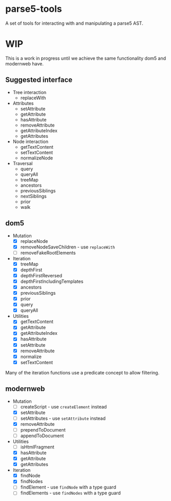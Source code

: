# parse5-tools

A set of tools for interacting with and manipulating a parse5 AST.

# WIP

This is a work in progress until we achieve the same functionality dom5 and modernweb have.

## Suggested interface

* Tree interaction
  * replaceWith
* Attributes
  * setAttribute
  * getAttribute
  * hasAttribute
  * removeAttribute
  * getAttributeIndex
  * getAttributes
* Node interaction
  * getTextContent
  * setTextContent
  * normalizeNode
* Traversal
  * query
  * queryAll
  * treeMap
  * ancestors
  * previousSiblings
  * nextSiblings
  * prior
  * walk

## dom5

* Mutation
  * [x] replaceNode
  * [x] removeNodeSaveChildren - use `replaceWith`
  * [ ] removeFakeRootElements
* Iteration
  * [x] treeMap
  * [x] depthFirst
  * [x] depthFirstReversed
  * [x] depthFirstIncludingTemplates
  * [x] ancestors
  * [x] previousSiblings
  * [x] prior
  * [x] query
  * [x] queryAll
* Utilities
  * [x] getTextContent
  * [x] getAttribute
  * [x] getAttributeIndex
  * [x] hasAttribute
  * [x] setAttribute
  * [x] removeAttribute
  * [x] normalize
  * [x] setTextContent

Many of the iteration functions use a predicate concept to allow filtering.

## modernweb

* Mutation
  * [ ] createScript - use `createElement` instead
  * [x] setAttribute
  * [ ] setAttributes - use `setAttribute` instead
  * [x] removeAttribute
  * [ ] prependToDocument
  * [ ] appendToDocument
* Utilities
  * [ ] isHtmlFragment
  * [x] hasAttribute
  * [x] getAttribute
  * [x] getAttributes
* Iteration
  * [x] findNode
  * [x] findNodes
  * [ ] findElement - use `findNode` with a type guard
  * [ ] findElements - use `findNodes` with a type guard
